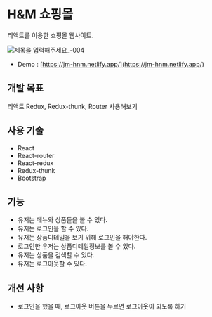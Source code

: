 # H&M 쇼핑몰

리액트를 이용한 쇼핑몰 웹사이트.

![제목을 입력해주세요_-004](https://user-images.githubusercontent.com/92264611/173238787-31a1a0a0-65eb-458c-8976-f665b869251f.png)

- Demo : [https://jm-hnm.netlify.app/](https://jm-hnm.netlify.app/)

## 개발 목표

리액트 Redux, Redux-thunk, Router 사용해보기

## 사용 기술

- React
- React-router
- React-redux
- Redux-thunk
- Bootstrap

## 기능

- 유저는 메뉴와 상품들을 볼 수 있다.
- 유저는 로그인을 할 수 있다.
- 유저는 상품디테일을 보기 위해 로그인을 해야한다.
- 로그인한 유저는 상품디테일정보를 볼 수 있다.
- 유저는 상품을 검색할 수 있다.
- 유저는 로그아웃할 수 있다.

## 개선 사항

- 로그인을 했을 때, 로그아웃 버튼을 누르면 로그아웃이 되도록 하기